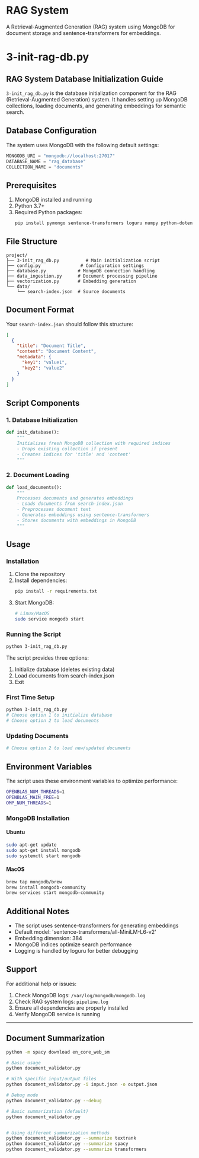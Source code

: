 # RAG System

A Retrieval-Augmented Generation (RAG) system using MongoDB for document storage and sentence-transformers for embeddings.


# 3-init-rag-db.py

## RAG System Database Initialization Guide

`3-init_rag_db.py` is the database initialization component for the RAG (Retrieval-Augmented Generation) system. It handles setting up MongoDB collections, loading documents, and generating embeddings for semantic search.

## Database Configuration
The system uses MongoDB with the following default settings:
```python
MONGODB_URI = "mongodb://localhost:27017"
DATABASE_NAME = "rag_database"
COLLECTION_NAME = "documents"
```

## Prerequisites
1. MongoDB installed and running
2. Python 3.7+
3. Required Python packages:
   ```bash
   pip install pymongo sentence-transformers loguru numpy python-dotenv
   ```

## File Structure
```
project/
├── 3-init_rag_db.py          # Main initialization script
├── config.py               # Configuration settings
├── database.py            # MongoDB connection handling
├── data_ingestion.py      # Document processing pipeline
├── vectorization.py       # Embedding generation
└── data/
    └── search-index.json  # Source documents
```

## Document Format
Your `search-index.json` should follow this structure:
```json
[
  {
    "title": "Document Title",
    "content": "Document Content",
    "metadata": {
      "key1": "value1",
      "key2": "value2"
    }
  }
]
```

## Script Components

### 1. Database Initialization
```python
def init_database():
    """
    Initializes fresh MongoDB collection with required indices
    - Drops existing collection if present
    - Creates indices for 'title' and 'content'
    """
```

### 2. Document Loading
```python
def load_documents():
    """
    Processes documents and generates embeddings
    - Loads documents from search-index.json
    - Preprocesses document text
    - Generates embeddings using sentence-transformers
    - Stores documents with embeddings in MongoDB
    """
```

## Usage

### Installation
1. Clone the repository
2. Install dependencies:
   ```bash
   pip install -r requirements.txt
   ```
3. Start MongoDB:
   ```bash
   # Linux/MacOS
   sudo service mongodb start
   
   ```

### Running the Script
```bash
python 3-init_rag_db.py
```

The script provides three options:
1. Initialize database (deletes existing data)
2. Load documents from search-index.json
3. Exit

### First Time Setup
```bash
python 3-init_rag_db.py
# Choose option 1 to initialize database
# Choose option 2 to load documents
```

### Updating Documents
```bash
# Choose option 2 to load new/updated documents
```

## Environment Variables
The script uses these environment variables to optimize performance:
```bash
OPENBLAS_NUM_THREADS=1
OPENBLAS_MAIN_FREE=1
OMP_NUM_THREADS=1
```


### MongoDB Installation

#### Ubuntu
```bash
sudo apt-get update
sudo apt-get install mongodb
sudo systemctl start mongodb
```

#### MacOS
```bash
brew tap mongodb/brew
brew install mongodb-community
brew services start mongodb-community
```

## Additional Notes

- The script uses sentence-transformers for generating embeddings
- Default model: 'sentence-transformers/all-MiniLM-L6-v2'
- Embedding dimension: 384
- MongoDB indices optimize search performance
- Logging is handled by loguru for better debugging

## Support
For additional help or issues:
1. Check MongoDB logs: `/var/log/mongodb/mongodb.log`
2. Check RAG system logs: `pipeline.log`
3. Ensure all dependencies are properly installed
4. Verify MongoDB service is running

------------------------------------------------------------------------------------------------------------------

## Document Summarization
```bash
python -m spacy download en_core_web_sm

# Basic usage
python document_validator.py

# With specific input/output files
python document_validator.py -i input.json -o output.json

# Debug mode
python document_validator.py --debug

# Basic summarization (default)
python document_validator.py


# Using different summarization methods
python document_validator.py --summarize textrank
python document_validator.py --summarize spacy
python document_validator.py --summarize transformers

```

